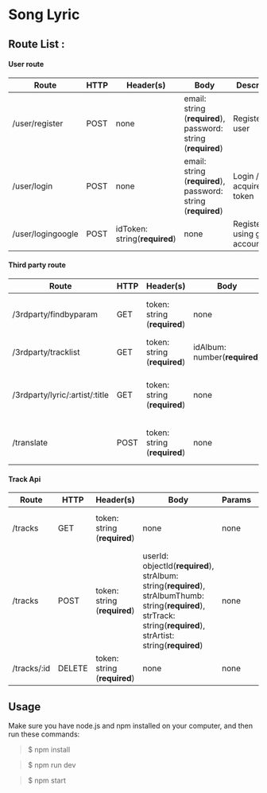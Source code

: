 # Song Lyric
## Route List :

#### User route

Route | HTTP | Header(s) | Body | Description
----- | ---- | --------- | ---- | -----------
/user/register | POST | none | email: string (**required**), password: string (**required**) | Register new user
/user/login | POST | none | email: string (**required**), password: string (**required**) | Login / acquire new token
/user/logingoogle| POST| idToken: string(**required**)| none | Register/login using google account


#### Third party route

Route | HTTP | Header(s) | Body | Params | Description
----- | ---- | --------- | ---- | ------- | ----
/3rdparty/findbyparam | GET | token: string (**required**) | none | artist: string(**required**), song: string(**optional**)  | search album or song name
/3rdparty/tracklist | GET | token: string (**required**) | idAlbum: number(**required**) | none | List all song from an album
/3rdparty/lyric/:artist/:title| GET | token: string (**required**) | none | none | get lyrics from an artist by his/her song
/translate | POST | token: string (**required**) | none | none | Translate lyric onto other languange

#### Track Api
Route | HTTP | Header(s) | Body | Params | Description
----- | ---- | --------- | ---- | ------- | ----
/tracks| GET | token: string (**required**) | none | none  | List all users favorite song
/tracks | POST | token: string (**required**) | userId: objectId(**required**), strAlbum: string(**required**),  strAlbumThumb: string(**required**), strTrack: string(**required**), strArtist: string(**required**) | none | create new favorite
/tracks/:id | DELETE | token: string (**required**) | none | none | delete song from user favorite list


## Usage
Make sure you have node.js and  npm installed on your computer, and then run these commands:

> $ npm install

> $ npm run dev 

> $ npm start